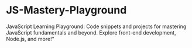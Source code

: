 # JS-Mastery-Playground
JavaScript Learning Playground: Code snippets and projects for mastering JavaScript fundamentals and beyond. Explore front-end development, Node.js, and more!"
